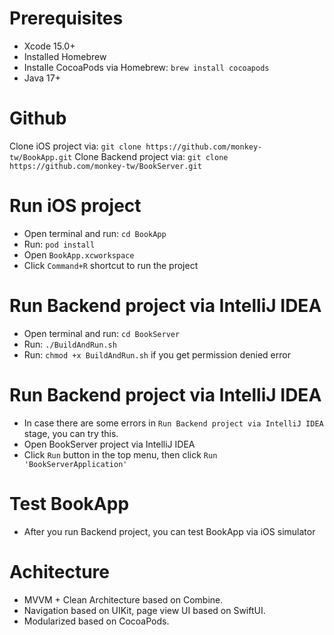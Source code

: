 # Prerequisites
- Xcode 15.0+
- Installed Homebrew
- Installe CocoaPods via Homebrew: `brew install cocoapods`
- Java 17+

# Github
Clone iOS project via: `git clone https://github.com/monkey-tw/BookApp.git`
Clone Backend project via: `git clone https://github.com/monkey-tw/BookServer.git`

# Run iOS project
- Open terminal and run: `cd BookApp`
- Run: `pod install`
- Open `BookApp.xcworkspace`
- Click `Command+R` shortcut to run the project

# Run Backend project via IntelliJ IDEA
- Open terminal and run: `cd BookServer`
- Run: `./BuildAndRun.sh`
- Run: `chmod +x BuildAndRun.sh` if you get permission denied error

# Run Backend project via IntelliJ IDEA
- In case there are some errors in `Run Backend project via IntelliJ IDEA` stage, you can try this.
- Open BookServer project via IntelliJ IDEA
- Click `Run` button in the top menu, then click `Run 'BookServerApplication'`

# Test BookApp
- After you run Backend project, you can test BookApp via iOS simulator

# Achitecture
- MVVM + Clean Architecture based on Combine.
- Navigation based on UIKit, page view UI based on SwiftUI.
- Modularized based on CocoaPods.